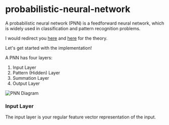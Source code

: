 # probabilistic-neural-network

A probabilistic neural network (PNN) is a feedforward neural network, which is widely used in classification and pattern recognition problems.

I would redirect you [here](https://en.wikipedia.org/wiki/Probabilistic_neural_network) and [here](http://www.personal.reading.ac.uk/~sis01xh/teaching/CY2D2/Pattern3.pdf) for the theory.

Let's get started with the implementation!

A PNN has four layers:
1. Input Layer
2. Pattern (Hidden) Layer
3. Summation Layer
4. Output Layer

![PNN Diagram](https://raw.githubusercontent.com/vdevmcitylp/probabilistic-neural-network/master/pnn.png "Title")

### Input Layer

The input layer is your regular feature vector representation of the input.
